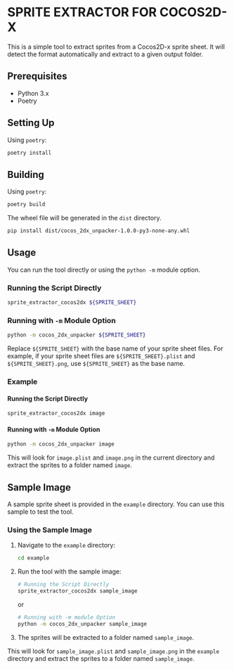 # SPRITE EXTRACTOR FOR COCOS2D-X

This is a simple tool to extract sprites from a Cocos2D-x sprite sheet. It will
detect the format automatically and extract to a given output folder.

## Prerequisites

- Python 3.x
- Poetry

## Setting Up

Using `poetry`:
```sh
poetry install
```

## Building

Using `poetry`:
```sh
poetry build
```

The wheel file will be generated in the `dist` directory.

```sh
pip install dist/cocos_2dx_unpacker-1.0.0-py3-none-any.whl
```

## Usage

You can run the tool directly or using the `python -m` module option.

### Running the Script Directly

```sh
sprite_extractor_cocos2dx ${SPRITE_SHEET}
```

### Running with `-m` Module Option

```sh
python -m cocos_2dx_unpacker ${SPRITE_SHEET}
```

Replace `${SPRITE_SHEET}` with the base name of your sprite sheet files. For
example, if your sprite sheet files are `${SPRITE_SHEET}.plist` and
`${SPRITE_SHEET}.png`, use `${SPRITE_SHEET}` as the base name.


### Example

#### Running the Script Directly

```sh
sprite_extractor_cocos2dx image
```

#### Running with `-m` Module Option

```sh
python -m cocos_2dx_unpacker image
```

This will look for `image.plist` and `image.png` in the current directory and
extract the sprites to a folder named `image`.

## Sample Image

A sample sprite sheet is provided in the `example` directory. You can use this
sample to test the tool.

### Using the Sample Image

1. Navigate to the `example` directory:
    ```sh
    cd example
    ```

2. Run the tool with the sample image:
    ```sh
    # Running the Script Directly
    sprite_extractor_cocos2dx sample_image
    ```
    or
    ```sh
    # Running with -m module Option
    python -m cocos_2dx_unpacker sample_image
    ```

3. The sprites will be extracted to a folder named `sample_image`.

This will look for `sample_image.plist` and `sample_image.png` in the `example`
directory and extract the sprites to a folder named `sample_image`.
